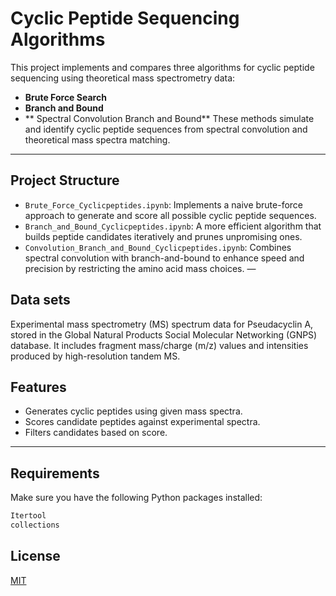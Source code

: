 # Cyclic Peptide Sequencing Algorithms
This project implements and compares three algorithms for cyclic peptide sequencing using theoretical mass spectrometry data:
- **Brute Force Search**
- **Branch and Bound**
- ** Spectral Convolution Branch and Bound**
These methods simulate and identify cyclic peptide sequences from spectral convolution and theoretical mass spectra matching.
---
## Project Structure
- `Brute_Force_Cyclicpeptides.ipynb`: Implements a naive brute-force approach to generate and score all possible cyclic peptide sequences.
- `Branch_and_Bound_Cyclicpeptides.ipynb`: A more efficient algorithm that builds peptide candidates iteratively and prunes unpromising ones.
- `Convolution_Branch_and_Bound_Cyclicpeptides.ipynb`: Combines spectral convolution with branch-and-bound to enhance speed and precision by restricting the amino acid mass choices.
—
## Data sets
Experimental mass spectrometry (MS) spectrum data for Pseudacyclin A, stored in the Global Natural Products Social Molecular Networking (GNPS) database. It includes fragment mass/charge (m/z) values and intensities produced by high-resolution tandem MS.
## Features
- Generates cyclic peptides using given mass spectra.
- Scores candidate peptides against experimental spectra.
- Filters candidates based on score.
---
## Requirements
Make sure you have the following Python packages installed:
```bash
Itertool
collections
```
## License


[MIT](https://choosealicense.com/licenses/mit/)
